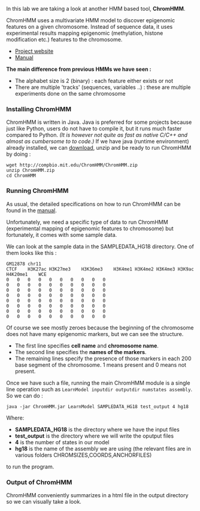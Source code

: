 In this lab we are taking a look at another HMM based tool, **ChromHMM**.

ChromHMM uses a multivariate HMM model to discover epigenomic features on a given chromosome.
Instead of sequence data, it uses experimental results mapping epigenomic (methylation, histone modification etc.) features to the chromosome.

  * [Project website](http://compbio.mit.edu/ChromHMM)
  * [Manual](http://compbio.mit.edu/ChromHMM/ChromHMM_manual.pdf)

**The main difference from previous HMMs we have seen  :**

  * The alphabet size is 2 (binary) : each feature either exists or not
  * There are multiple 'tracks' (sequences, variables ..) : these are multiple experiments done on the same chromosome

### Installing ChromHMM

ChromHMM is written in Java.
Java is preferred for some projects because just like Python, users do not have to compile it, but it runs much faster compared to Python.
*(It is however not quite as fast as native C/C++ and almost as cumbersome to to code.)*
If we have java (runtime environment) already installed, we can [download](http://compbio.mit.edu/ChromHMM/ChromHMM.zip), unzip and be ready to run ChromHMM by doing :

```
wget http://compbio.mit.edu/ChromHMM/ChromHMM.zip
unzip ChromHMM.zip
cd ChromHMM
```

### Running ChromHMM

As usual, the detailed specifications on how to run ChromHMM can be found in the [manual](http://compbio.mit.edu/ChromHMM/ChromHMM_manual.pdfhttp://compbio.mit.edu/ChromHMM/ChromHMM_manual.pdf).

Unfortunately, we need a specific type of data to run ChromHMM (experimental mapping of epigenomic features to chromosome) but fortunately, it comes with some sample data.

We can look at the sample data in the SAMPLEDATA_HG18 directory.
One of them looks like this :

```
GM12878	chr11
CTCF	H3K27ac	H3K27me3	H3K36me3	H3K4me1	H3K4me2	H3K4me3	H3K9ac	H4K20me1	WCE
0	0	0	0	0	0	0	0	0	0
0	0	0	0	0	0	0	0	0	0
0	0	0	0	0	0	0	0	0	0
0	0	0	0	0	0	0	0	0	0
0	0	0	0	0	0	0	0	0	0
0	0	0	0	0	0	0	0	0	0
0	0	0	0	0	0	0	0	0	0
0	0	0	0	0	0	0	0	0	0
```

Of course we see mostly zeroes because the beginning of the chromosome does not have many epigenomic markers, but we can see the structure.

  * The first line specifies **cell name** and **chromosome name**.
  * The second line specifies the **names of the markers**.
  * The remaining lines specify the presence of those markers in each 200 base segment of the chromosome. 1 means present and 0 means not present.

Once we have such a file, running the main ChromHMM module is a single line operation such as `LearnModel inputdir outputdir numstates assembly`. So we can do :

```
java -jar ChromHMM.jar LearnModel SAMPLEDATA_HG18 test_output 4 hg18
```

Where:

  * **SAMPLEDATA_HG18** is the directory where we have the  input files
  * **test_output** is the directory where we will write the oputput files
  * **4** is the number of states in our model
  * **hg18** is the name of the assembly we are using (the relevant files are in various folders CHROMSIZES,COORDS,ANCHORFILES)

to run the program.

### Output of ChromHMM

ChromHMM conveniently summarizes in a html file in the output directory so we can visually take a look.
